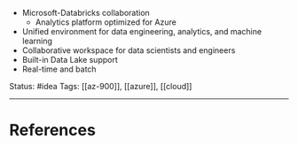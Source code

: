 - ﻿﻿Microsoft-Databricks collaboration
	- ﻿﻿Analytics platform optimized for Azure
- ﻿﻿Unified environment for data engineering, analytics, and machine learning
- ﻿﻿Collaborative workspace for data scientists and engineers
- ﻿﻿Built-in Data Lake support
- ﻿﻿Real-time and batch

Status: #idea
Tags: [[az-900]], [[azure]], [[cloud]]

---
# References